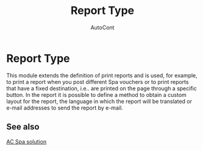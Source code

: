 ﻿---
    title: "Report Type"
    author: AutoCont
    ms.date: 04/30/2018
    ms.topic: article
    ms.prod: dynamics-nav-2017
    ms.contentlocale: en
    ms.lasthandoff: 04/30/2018
---

# Report Type 

This module extends the definition of print reports and is used, for example, to print a report when you post different Spa vouchers or to print reports that have a fixed destination, i.e.. are printed on the page through a specific button.
In the report it is possible to define a method to obtain a custom layout for the report, the language in which the report will be translated or e-mail addresses to send the report by e-mail. 



## <a name="see-also"></a>See also
[AC Spa solution](ac-spa-solution.md)